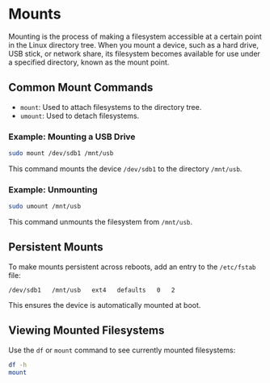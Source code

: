 # Mounts

Mounting is the process of making a filesystem accessible at a certain point in the Linux directory tree. When you mount a device, such as a hard drive, USB stick, or network share, its filesystem becomes available for use under a specified directory, known as the mount point.

## Common Mount Commands

- `mount`: Used to attach filesystems to the directory tree.
- `umount`: Used to detach filesystems.

### Example: Mounting a USB Drive

```bash
sudo mount /dev/sdb1 /mnt/usb
```

This command mounts the device `/dev/sdb1` to the directory `/mnt/usb`.

### Example: Unmounting

```bash
sudo umount /mnt/usb
```

This command unmounts the filesystem from `/mnt/usb`.

## Persistent Mounts

To make mounts persistent across reboots, add an entry to the `/etc/fstab` file:

```
/dev/sdb1   /mnt/usb   ext4   defaults   0   2
```

This ensures the device is automatically mounted at boot.

## Viewing Mounted Filesystems

Use the `df` or `mount` command to see currently mounted filesystems:

```bash
df -h
mount
```
